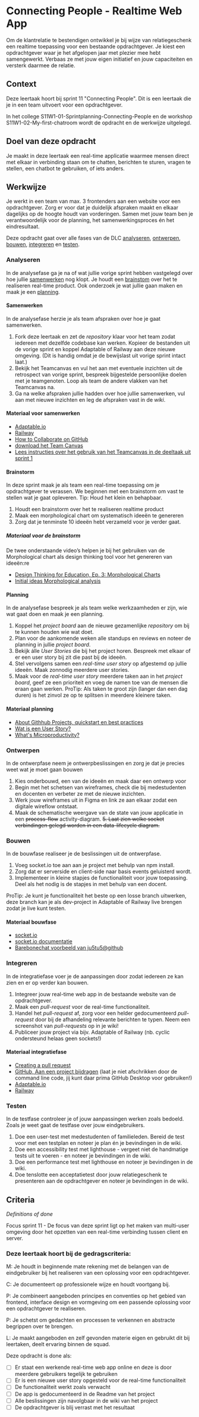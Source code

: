 # Connecting People - Realtime Web App

Om de klantrelatie te bestendigen ontwikkel je bij wijze van relatiegeschenk een realtime toepassing voor een bestaande opdrachtgever. Je kiest een opdrachtgever waar je het afgelopen jaar met plezier mee hebt samengewerkt. Verbaas ze met jouw eigen initiatief en jouw capaciteiten en versterk daarmee de relatie.

## Context

Deze leertaak hoort bij sprint 11 "Connecting People". Dit is een leertaak die je in een team uitvoert voor een opdrachtgever.

In het college S11W1-01-Sprintplanning-Connecting-People en de workshop S11W1-02-My-first-chatroom wordt de opdracht en de werkwijze uitgelegd.

## Doel van deze opdracht

Je maakt in deze leertaak een real-time applicatie waarmee mensen direct met elkaar in verbinding staan om te chatten, berichten te sturen, vragen te stellen, een chatbot te gebruiken, of iets anders.

## Werkwijze

Je werkt in een team van max. 3 frontenders aan een website voor een opdrachtgever. Zorg er voor dat je duidelijk afspraken maakt en elkaar dagelijks op de hoogte houdt van vorderingen. Samen met jouw team ben je verantwoordelijk voor de planning, het samenwerkingsproces én het eindresultaat.

Deze opdracht gaat over alle fases van de DLC [analyseren](#analyseren), [ontwerpen](#ontwerpen), [bouwen](#bouwen), [integreren](#integreren) en [testen](#testen).

### Analyseren
In de analysefase ga je na of wat jullie vorige sprint hebben vastgelegd over  hoe jullie [samenwerken](#samenwerken) nog klopt. Je houdt een [brainstom](#brainstorm) over het te realiseren real-time product. Ook onderzoek je wat jullie gaan maken en maak je een [planning](#planning). 

#### Samenwerken
In de analysefase herzie je als team afspraken over hoe je gaat samenwerken.

1. Fork deze leertaak en zet de _repository_ klaar voor het team zodat iedereen met dezelfde codebase kan werken. Kopieer de bestanden uit de vorige sprint en koppel Adaptable of Railway aan deze nieuwe omgeving. (Dit is handig omdat je de bewijslast uit vorige sprint intact laat.)
3. Bekijk het Teamcanvas en vul het aan met eventuele inzichten uit de retrospect van vorige sprint, bespreek bijgestelde persoonlijke doelen met je teamgenoten. Loop als team de andere vlakken van het Teamcanvas na.
5. Ga na welke afspraken jullie hadden over hoe jullie samenwerken, vul aan met nieuwe inzichten en leg de afspraken vast in de _wiki_.

#### Materiaal voor samenwerken

- [Adaptable.io](https://adaptable.io/)
- [Railway](https://railway.app/)
- [How to Collaborate on GitHub](https://code.tutsplus.com/tutorials/how-to-collaborate-on-github--net-34267)
- [download het Team Canvas](https://github.com/fdnd-task/performance-matters-fast-website/blob/main/docs/Teamcanvas.pdf)
- [Lees instructies over het gebruik van het Teamcanvas in de deeltaak uit sprint 1](https://github.com/fdnd-task/your-tribe-team-canvas)

#### Brainstorm

In deze sprint maak je als team een real-time toepassing om je opdrachtgever te verassen. We beginnen met een brainstorm om vast te stellen wat je gaat opleveren. Tip: Houd het klein en behapbaar.

1. Houdt een brainstorm over het te realiseren realtime product
2. Maak een morphological chart om systematisch ideeën te genereren
3. Zorg dat je tenminste 10 ideeën hebt verzameld voor je verder gaat.

##### Materiaal voor de brainstorm

De twee onderstaande video’s helpen je bij het gebruiken van de Morphological chart als design thinking tool voor het genereren van ideeën:re

- [Design Thinking for Education, Ep. 3: Morphological Charts](https://www.youtube.com/watch?v=sO4R8yCF2iw)
- [Initial ideas Morphological analysis](https://www.youtube.com/watch?v=ijsQgOUt9s8)

#### Planning
In de analysefase bespreek je als team welke werkzaamheden er zijn, wie wat gaat doen en maak je een planning.

1. Koppel het _project board_ aan de nieuwe gezamenlijke _repository_ om bij te kunnen houden wie wat doet.
2. Plan voor de aankomende weken alle standups en reviews en noteer de planning in jullie _project board_.
3. Bekijk álle _User Stories_ die bij het project horen. Bespreek met elkaar of er een user story bij zit die past bij de ideeën.
4. Stel vervolgens samen een *real-time user story* op afgestemd op jullie ideeën. Maak zonnodig meerdere user stories.
5. Maak voor de *real-time user story* meerdere taken aan in het *project board*, geef ze een prioriteit en voeg de namen toe van de mensen die eraan gaan werken. ProTip: Als taken te groot zijn (langer dan een dag duren) is het zinvol ze op te splitsen in meerdere kleinere taken.

#### Materiaal planning

- [About Githhub Projects, quickstart en best practices](https://docs.github.com/en/issues/planning-and-tracking-with-projects/learning-about-projects/about-projects)
- [Wat is een User Story?](https://agilescrumgroup.nl/wat-is-een-user-story/)
- [What's Microproductivity?](https://blog.trello.com/microproductivity-break-tasks-into-smaller-steps)

### Ontwerpen
In de ontwerpfase neem je ontwerpbeslissingen en zorg je dat je precies weet wat je moet gaan bouwen

1. Kies onderbouwd, een van de ideeën en maak daar een ontwerp voor
2. Begin met het schetsen van wireframes, check die bij medestudenten en docenten en verbeter ze met de nieuwe inzichten.
3. Werk jouw wireframes uit in Figma en link ze aan elkaar zodat een digitale wireflow ontstaat.
4. Maak de schematische weergave van de state van jouw applicatie in een ~~process-flow~~ activity-diagram.
~~5. Laat zien welke socket verbindingen gelegd worden in een data-lifecycle diagram.~~

### Bouwen
In de bouwfase realiseer je de beslissingen uit de ontwerpfase.

1. Voeg socket.io toe aan aan je project met behulp van npm install.
2. Zorg dat er serverside en client-side naar basis events geluisterd wordt.
3. Implementeer in kleine stapjes de functionaliteit voor jouw toepassing. Deel als het nodig is de stapjes in met behulp van een docent.

ProTip: Je kunt je functionaliteit het beste op een losse branch uitwerken, deze branch kan je als dev-project in Adaptable of Railway live brengen zodat je live kunt testen.

#### Materiaal bouwfase

- [socket.io](https://socket.io/)
- [socket.io documentatie](https://socket.io/docs/v4/)
- [Barebonechat voorbeeld van ju5tu5@github](https://github.com/ju5tu5/barebonechat)

### Integreren
In de integratiefase voer je de aanpassingen door zodat iedereen ze kan zien en er op verder kan bouwen. 

1. Integreer jouw real-time web app in de bestaande website van de opdrachtgever.
2. Maak een *pull-request* voor de real-time functionaliteit.
3. Handel het *pull-request* af, zorg voor een helder gedocumenteerd *pull-request* door bij de afhandeling relevante berichten te typen. Neem een screenshot van *pull-requests* op in je wiki!
4. Publiceer jouw project via bijv. Adaptable of Railway (nb. cyclic ondersteund helaas geen sockets!)


#### Materiaal integratiefase

- [Creating a pull request](https://docs.github.com/en/pull-requests/collaborating-with-pull-requests/proposing-changes-to-your-work-with-pull-requests/creating-a-pull-request)
- [GitHub, Aan een project bijdragen](https://git-scm.com/book/nl/v2/GitHub-Aan-een-project-bijdragen) (laat je niet afschrikken door de command line code, jij kunt daar prima GitHub Desktop voor gebruiken!)
- [Adaptable.io](https://adaptable.io/)
- [Railway](https://railway.app/)

### Testen
In de testfase controleer je of jouw aanpassingen werken zoals bedoeld. Zoals je weet gaat de testfase over jouw eindgebruikers.

1. Doe een user-test met medestudenten of familieleden. Bereid de test voor met een testplan en noteer je plan én je bevindingen in de wiki.
2. Doe een accessibility test met lighthouse - vergeet niet de handmatige tests uit te voeren - en noteer je bevindingen in de wiki.
3. Doe een performance test met lighthouse en noteer je bevindingen in de wiki.
4. Doe tenslotte een acceptatietest door jouw relatiegeschenk te presenteren aan de opdrachtgever en noteer je bevindingen in de wiki.

## Criteria
*Definitions of done*

Focus sprint 11 - De focus van deze sprint ligt op het maken van multi-user omgeving door het opzetten van een real-time verbinding tussen client en server. 

### Deze leertaak hoort bij de gedragscriteria:

M: Je houdt in beginnende mate rekening met de belangen van de eindgebruiker bij het realiseren van een oplossing voor een opdrachtgever.

C: Je documenteert op professionele wijze en houdt voortgang bij.

P: Je combineert aangeboden principes en conventies op het gebied van frontend, interface design en vormgeving om een passende oplossing voor een opdrachtgever te realiseren.

P: Je schetst om gedachten en processen te verkennen en abstracte begrippen over te brengen.

L: Je maakt aangeboden en zelf gevonden materie eigen en gebruikt dit bij leertaken, deelt ervaring binnen de squad.

Deze opdracht is done als:

- [ ] Er staat een werkende real-time web app online en deze is door meerdere gebruikers tegelijk te gebruiken
- [ ] Er is een nieuwe user story opgesteld voor de real-time functionaliteit
- [ ] De functionaliteit werkt zoals verwacht
- [ ] De app is gedocumenteerd in de Readme van het project
- [ ] Alle beslissingen zijn navolgbaar in de wiki van het project
- [ ] De opdrachtgever is blij verrast met het resultaat
